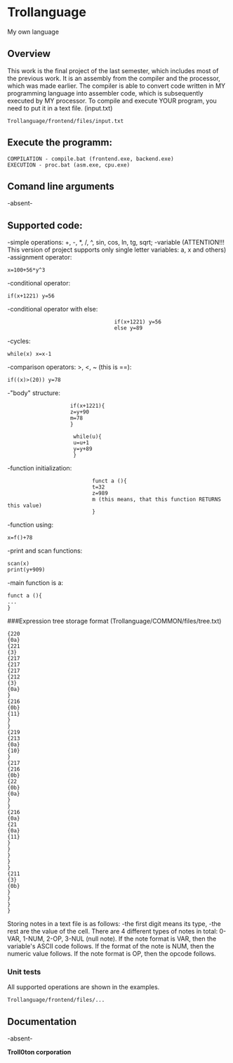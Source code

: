 # Trollanguage
My own language

## Overview
This work is the final project of the last semester, which includes most of the previous work.
It is an assembly from the compiler and the processor, which was made earlier.
The compiler is able to convert code written in MY programming language into assembler code, which is subsequently executed by MY processor.
To compile and execute YOUR program, you need to put it in a text file. (input.txt)
~~~
Trollanguage/frontend/files/input.txt
~~~

## Execute the programm:
~~~
COMPILATION - compile.bat (frontend.exe, backend.exe)
EXECUTION - proc.bat (asm.exe, cpu.exe)
~~~

## Comand line arguments

-absent-

## Supported code:
-simple operations: +, -, *, /, ^, sin, cos, ln, tg, sqrt;
-variable (ATTENTION!!! This version of project supports only single letter variables: a, x and others)
-assignment operator: 
~~~
x=100+56*y^3
~~~
-conditional operator: 
~~~
if(x+1221) y=56
~~~
-conditional operator with else: 
~~~
                                  if(x+1221) y=56
                                  else y=89
~~~                                  
-cycles: 
~~~
while(x) x=x-1
~~~
-comparison operators: >, <, ~ (this is ==):
~~~
if((x)>(20)) y=78
~~~
-"body" structure:   
 ~~~
                     if(x+1221){
                     z=y+90
                     m=78
                     }
~~~
~~~
                     while(u){
                     u=u+1
                     y=y+89
                     } 
~~~
-function initialization: 
~~~
                           funct a (){
                           t=32
                           z=989
                           m (this means, that this function RETURNS this value)
                           }
~~~

-function using: 
~~~
x=f()+78
~~~

-print and scan functions:
~~~
scan(x)
print(y+909)
~~~

-main function is a:
~~~
funct a (){
...
}
~~~

###Expression tree storage format (Trollanguage/COMMON/files/tree.txt)
~~~
{220
{0a}
{221
{3}
{217
{217
{217
{212
{3}
{0a}
}
{216
{0b}
{11}
}
}
{219
{213
{0a}
{10}
}
{217
{216
{0b}
{22
{0b}
{0a}
}
}
{216
{0a}
{21
{0a}
{11}
}
}
}
}
}
{211
{3}
{0b}
}
}
}
}
~~~
Storing notes in a text file is as follows:
-the first digit means its type,
-the rest are the value of the cell.
There are 4 different types of notes in total:
0-VAR, 1-NUM, 2-OP, 3-NUL (null note). If the note format is VAR, then the variable's ASCII code follows. If the format of the note is NUM, then the numeric value follows.
If the note format is OP, then the opcode follows.



### Unit tests
All supported operations are shown in the examples.
~~~
Trollanguage/frontend/files/...
~~~

## Documentation

-absent-

**Troll0ton corporation** 
